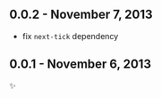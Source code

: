 0.0.2 - November 7, 2013
------------------------
* fix `next-tick` dependency

0.0.1 - November 6, 2013
------------------------
:sparkles: